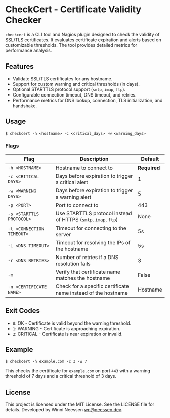 <!--
SPDX-FileCopyrightText: Winni Neessen <wn@neessen.dev>

SPDX-License-Identifier: MIT
-->

# CheckCert - Certificate Validity Checker

`checkcert` is a CLI tool and Nagios plugin designed to check the validity of SSL/TLS certificates. It evaluates
certificate expiration and alerts based on customizable thresholds. The tool provides detailed metrics for performance
analysis.

## Features

- Validate SSL/TLS certificates for any hostname.
- Support for custom warning and critical thresholds (in days).
- Optional STARTTLS protocol support (`smtp`, `imap`, `ftp`).
- Configurable connection timeout, DNS timeout, and retries.
- Performance metrics for DNS lookup, connection, TLS initialization, and handshake.

## Usage

```shell
$ checkcert -h <hostname> -c <critical_days> -w <warning_days>
```

### Flags

| Flag                     | Description                                                                 | Default      |
|--------------------------|-----------------------------------------------------------------------------|--------------|
| `-h <HOSTNAME>`          | Hostname to connect to                                                     | **Required** |
| `-c <CRITICAL DAYS>`     | Days before expiration to trigger a critical alert                         | 1            |
| `-w <WARNING DAYS>`      | Days before expiration to trigger a warning alert                          | 5            |
| `-p <PORT>`              | Port to connect to                                                        | 443          |
| `-s <STARTTLS PROTOCOL>` | Use STARTTLS protocol instead of HTTPS (`smtp`, `imap`, `ftp`)             | None         |
| `-t <CONNECTION TIMEOUT>`| Timeout for connecting to the server                                       | 5s           |
| `-i <DNS TIMEOUT>`       | Timeout for resolving the IPs of the hostname                              | 5s           |
| `-r <DNS RETRIES>`       | Number of retries if a DNS resolution fails                                | 3            |
| `-m`                     | Verify that certificate name matches the hostname                         | False        |
| `-n <CERTIFICATE NAME>`  | Check for a specific certificate name instead of the hostname              | Hostname     |

## Exit Codes

- `0`: OK - Certificate is valid beyond the warning threshold.
- `1`: WARNING - Certificate is approaching expiration.
- `2`: CRITICAL - Certificate is near expiration or invalid.

## Example

```shell
$ checkcert -h example.com -c 3 -w 7
```

This checks the certificate for `example.com` on port `443` with a warning threshold of 7 days and a critical threshold
of 3 days.

## License

This project is licensed under the MIT License. See the LICENSE file for details.
Developed by Winni Neessen <wn@neessen.dev>.